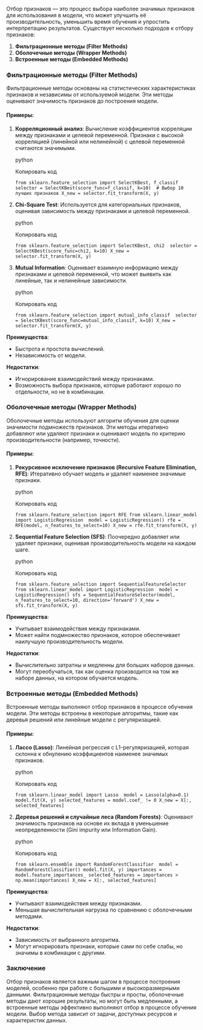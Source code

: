 Отбор признаков — это процесс выбора наиболее значимых признаков для использования в модели, что может улучшить её производительность, уменьшить время обучения и упростить интерпретацию результатов. Существует несколько подходов к отбору признаков:

1. **Фильтрационные методы (Filter Methods)**
2. **Оболочечные методы (Wrapper Methods)**
3. **Встроенные методы (Embedded Methods)**

### Фильтрационные методы (Filter Methods)

Фильтрационные методы основаны на статистических характеристиках признаков и независимы от используемой модели. Эти методы оценивают значимость признаков до построения модели.

#### Примеры:

1. **Корреляционный анализ**: Вычисление коэффициентов корреляции между признаками и целевой переменной. Признаки с высокой корреляцией (линейной или нелинейной) с целевой переменной считаются значимыми.
    
    python
    
    Копировать код
    
    `from sklearn.feature_selection import SelectKBest, f_classif  selector = SelectKBest(score_func=f_classif, k=10)  # Выбор 10 лучших признаков X_new = selector.fit_transform(X, y)`
    
2. **Chi-Square Test**: Используется для категориальных признаков, оценивая зависимость между признаками и целевой переменной.
    
    python
    
    Копировать код
    
    `from sklearn.feature_selection import SelectKBest, chi2  selector = SelectKBest(score_func=chi2, k=10) X_new = selector.fit_transform(X, y)`
    
3. **Mutual Information**: Оценивает взаимную информацию между признаками и целевой переменной, что может выявить как линейные, так и нелинейные зависимости.
    
    python
    
    Копировать код
    
    `from sklearn.feature_selection import mutual_info_classif  selector = SelectKBest(score_func=mutual_info_classif, k=10) X_new = selector.fit_transform(X, y)`
    

**Преимущества**:

- Быстрота и простота вычислений.
- Независимость от модели.

**Недостатки**:

- Игнорирование взаимодействий между признаками.
- Возможность выбора признаков, которые работают хорошо по отдельности, но не в комбинации.

### Оболочечные методы (Wrapper Methods)

Оболочечные методы используют алгоритм обучения для оценки значимости подмножеств признаков. Эти методы итеративно добавляют или удаляют признаки и оценивают модель по критерию производительности (например, точности).

#### Примеры:

1. **Рекурсивное исключение признаков (Recursive Feature Elimination, RFE)**: Итеративно обучает модель и удаляет наименее значимые признаки.
    
    python
    
    Копировать код
    
    `from sklearn.feature_selection import RFE from sklearn.linear_model import LogisticRegression  model = LogisticRegression() rfe = RFE(model, n_features_to_select=10) X_new = rfe.fit_transform(X, y)`
    
2. **Sequential Feature Selection (SFS)**: Поочередно добавляет или удаляет признаки, оценивая производительность модели на каждом шаге.
    
    python
    
    Копировать код
    
    `from sklearn.feature_selection import SequentialFeatureSelector from sklearn.linear_model import LogisticRegression  model = LogisticRegression() sfs = SequentialFeatureSelector(model, n_features_to_select=10, direction='forward') X_new = sfs.fit_transform(X, y)`
    

**Преимущества**:

- Учитывает взаимодействия между признаками.
- Может найти подмножество признаков, которое обеспечивает наилучшую производительность модели.

**Недостатки**:

- Вычислительно затратны и медленны для больших наборов данных.
- Могут переобучаться, так как оценка производится на том же наборе данных, на котором обучается модель.

### Встроенные методы (Embedded Methods)

Встроенные методы выполняют отбор признаков в процессе обучения модели. Эти методы встроены в некоторые алгоритмы, такие как деревья решений или линейные модели с регуляризацией.

#### Примеры:

1. **Лассо (Lasso)**: Линейная регрессия с L1-регуляризацией, которая склонна к обнулению коэффициентов наименее значимых признаков.
    
    python
    
    Копировать код
    
    `from sklearn.linear_model import Lasso  model = Lasso(alpha=0.1) model.fit(X, y) selected_features = model.coef_ != 0 X_new = X[:, selected_features]`
    
2. **Деревья решений и случайные леса (Random Forests)**: Оценивают значимость признаков на основе их вклада в уменьшение неопределенности (Gini impurity или Information Gain).
    
    python
    
    Копировать код
    
    `from sklearn.ensemble import RandomForestClassifier  model = RandomForestClassifier() model.fit(X, y) importances = model.feature_importances_ selected_features = importances > np.mean(importances) X_new = X[:, selected_features]`
    

**Преимущества**:

- Учитывают взаимодействия между признаками.
- Меньшая вычислительная нагрузка по сравнению с оболочечными методами.

**Недостатки**:

- Зависимость от выбранного алгоритма.
- Могут игнорировать признаки, которые сами по себе слабы, но значимы в комбинации с другими.

### Заключение

Отбор признаков является важным шагом в процессе построения моделей, особенно при работе с большими и высокоразмерными данными. Фильтрационные методы быстры и просты, оболочечные методы дают хорошие результаты, но могут быть медленными, а встроенные методы эффективно выполняют отбор в процессе обучения модели. Выбор метода зависит от задачи, доступных ресурсов и характеристик данных.